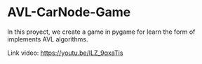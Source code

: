 # AVL-CarNode-Game
In this proyect, we create a game in pygame for learn the form of implements AVL algorithms.


Link video: https://youtu.be/ILZ_9qxaTis 